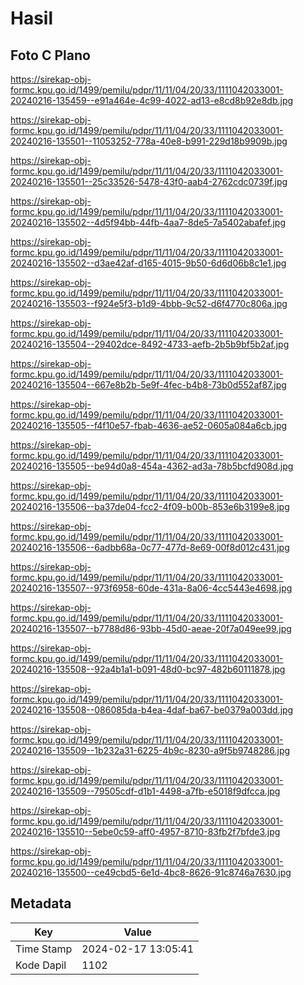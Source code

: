 # Hasil

## Foto C Plano

https://sirekap-obj-formc.kpu.go.id/1499/pemilu/pdpr/11/11/04/20/33/1111042033001-20240216-135459--e91a464e-4c99-4022-ad13-e8cd8b92e8db.jpg

https://sirekap-obj-formc.kpu.go.id/1499/pemilu/pdpr/11/11/04/20/33/1111042033001-20240216-135501--11053252-778a-40e8-b991-229d18b9909b.jpg

https://sirekap-obj-formc.kpu.go.id/1499/pemilu/pdpr/11/11/04/20/33/1111042033001-20240216-135501--25c33526-5478-43f0-aab4-2762cdc0739f.jpg

https://sirekap-obj-formc.kpu.go.id/1499/pemilu/pdpr/11/11/04/20/33/1111042033001-20240216-135502--4d5f94bb-44fb-4aa7-8de5-7a5402abafef.jpg

https://sirekap-obj-formc.kpu.go.id/1499/pemilu/pdpr/11/11/04/20/33/1111042033001-20240216-135502--d3ae42af-d165-4015-9b50-6d6d06b8c1e1.jpg

https://sirekap-obj-formc.kpu.go.id/1499/pemilu/pdpr/11/11/04/20/33/1111042033001-20240216-135503--f924e5f3-b1d9-4bbb-9c52-d6f4770c806a.jpg

https://sirekap-obj-formc.kpu.go.id/1499/pemilu/pdpr/11/11/04/20/33/1111042033001-20240216-135504--29402dce-8492-4733-aefb-2b5b9bf5b2af.jpg

https://sirekap-obj-formc.kpu.go.id/1499/pemilu/pdpr/11/11/04/20/33/1111042033001-20240216-135504--667e8b2b-5e9f-4fec-b4b8-73b0d552af87.jpg

https://sirekap-obj-formc.kpu.go.id/1499/pemilu/pdpr/11/11/04/20/33/1111042033001-20240216-135505--f4f10e57-fbab-4636-ae52-0605a084a6cb.jpg

https://sirekap-obj-formc.kpu.go.id/1499/pemilu/pdpr/11/11/04/20/33/1111042033001-20240216-135505--be94d0a8-454a-4362-ad3a-78b5bcfd908d.jpg

https://sirekap-obj-formc.kpu.go.id/1499/pemilu/pdpr/11/11/04/20/33/1111042033001-20240216-135506--ba37de04-fcc2-4f09-b00b-853e6b3199e8.jpg

https://sirekap-obj-formc.kpu.go.id/1499/pemilu/pdpr/11/11/04/20/33/1111042033001-20240216-135506--6adbb68a-0c77-477d-8e69-00f8d012c431.jpg

https://sirekap-obj-formc.kpu.go.id/1499/pemilu/pdpr/11/11/04/20/33/1111042033001-20240216-135507--973f6958-60de-431a-8a06-4cc5443e4698.jpg

https://sirekap-obj-formc.kpu.go.id/1499/pemilu/pdpr/11/11/04/20/33/1111042033001-20240216-135507--b7788d86-93bb-45d0-aeae-20f7a049ee99.jpg

https://sirekap-obj-formc.kpu.go.id/1499/pemilu/pdpr/11/11/04/20/33/1111042033001-20240216-135508--92a4b1a1-b091-48d0-bc97-482b60111878.jpg

https://sirekap-obj-formc.kpu.go.id/1499/pemilu/pdpr/11/11/04/20/33/1111042033001-20240216-135508--086085da-b4ea-4daf-ba67-be0379a003dd.jpg

https://sirekap-obj-formc.kpu.go.id/1499/pemilu/pdpr/11/11/04/20/33/1111042033001-20240216-135509--1b232a31-6225-4b9c-8230-a9f5b9748286.jpg

https://sirekap-obj-formc.kpu.go.id/1499/pemilu/pdpr/11/11/04/20/33/1111042033001-20240216-135509--79505cdf-d1b1-4498-a7fb-e5018f9dfcca.jpg

https://sirekap-obj-formc.kpu.go.id/1499/pemilu/pdpr/11/11/04/20/33/1111042033001-20240216-135510--5ebe0c59-aff0-4957-8710-83fb2f7bfde3.jpg

https://sirekap-obj-formc.kpu.go.id/1499/pemilu/pdpr/11/11/04/20/33/1111042033001-20240216-135500--ce49cbd5-6e1d-4bc8-8626-91c8746a7630.jpg


## Metadata

| Key        | Value               |
| ---------- | ------------------- |
| Time Stamp | 2024-02-17 13:05:41 |
| Kode Dapil | 1102                |



